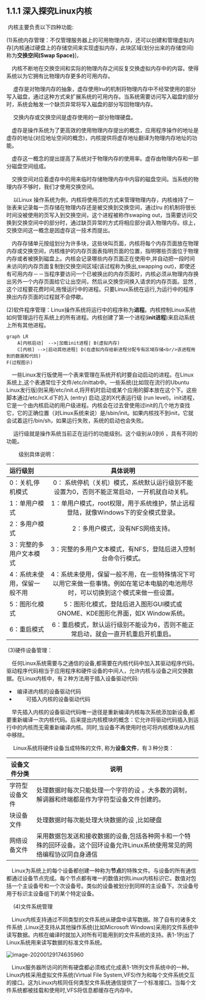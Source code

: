 # 

## 1.1.1 深入探究Linux内核

​		内核主要负责以下四种功能:

​			(1)系统内存管理：不仅管理服务器上的可用物理内存，还可以创建和管理虚拟内存[内核通过硬盘上的存储空间来实现虚拟内存，此块区域(划分出来的存储空间)称为**交换空间(Swap Space)**]，

​			　内核不断地在交换空间和实际的物理内存之间反复交换虚拟内存中的内容。使得系统以为它拥有比物理内存更多的可用内存。

　			虚存是对物理内存的抽象，虚存使用lru的机制将物理内存中不经常使用的部分写入磁盘，通过这种方式来扩展系统的可用内存。当系统需要访问写入磁盘的部分时，系统会触发一个缺页异常将写入磁盘的部分写回物理内存。

​			　交换内存或交换空间是虚存使用的一部分物理硬盘。

​			　虚存是操作系统为了更高效的使用物理内存提出的概念，应用程序操作的地址是虚存的地址(对应地址空间的概念)，内核提供将虚存地址翻译为物理内存地址的功能。

​			　虚存这一概念的提出提高了系统对于物理内存的使用率。虚存由物理内存和一部分磁盘空间组成。

​			　交换空间对应着虚存中的用来临时存储物理内存中内容的磁盘空间。当系统的物理内存不够时，我们才使用交换空间。

​			　以Linux 操作系统为例，内核将使用页的方式来管理物理内存，内核维持了一张表来记录每一页存储在物理内存还是被交换到交换空间，通过lru 的机制将很长时间没被使用的页写入到交换空间，这个进程被称作swaping out，当需要访问交换到交换空间中的部分时，通过缺页异常的方式将相应部分调入物理内存。综上，交换空间这一概念是因虚存这一技术而提出。

​			　内存存储单元按组划分为许多块，这些块叫页面，内核将每个内存页面放在物理内存或交换空间，内核维护的内存页面表指明页面的位置，指明哪些页面位于物理内存或者被换到磁盘上。内核会记录哪些内存页面正在使用中,并自动把一段时间未访问的内存页面复制到交换空间区域(该过程称为换出,swapping out)，即使还有可用内存－－当程序要访问一个已被换出的内存页面时，内核必须从物理内存换出另外一个内存页面给它让出空间，然后从交换空间换入请求的内存页面。显然 ,这个过程要花费时间,拖慢运行中的进程。只要Linux系统在运行,为运行中的程序换出内存页面的过程就不会停歇。

​			(2)软件程序管理：Linux操作系统将运行中的程序称为**进程**。内核控制Linux系统如何管理运行在系统上的所有进程。内核创建了第一个进程(**init进程**)来启动系统上所有其他进程。


```mermaid
graph LR
	A[内核启动]　-->|加载init进程| B(虚拟内存)
	C[内核] -->|启动其他进程| D(在虚拟内存给新进程分配专有区域存储<br/>该进程用到的数据和代码)
F(过程图示)			
```

​			　一些Linux发行版使用一个表来管理在系统开机时要自动启动的进程。在Linux系统上,这个表通常位于文件/etc/inittab中。一些系统(比如现在流行的Ubuntu Linux发行版)则采用/etc/init.d,将开机时启动或某个应用的脚本放在这个下。这些脚本通过/etc/rcX.d下的入 (entry) 启动,这的X代表运行级 (run level)。init进程，它是一个由内核启动的用户级进程。内核会在过去曾使用过init的几个地方查找它，它的正确位置（对Linux系统来说）是/sbin/init。如果内核找不到init，它就会试着运行/bin/sh，如果运行失败，系统的启动也会失败。

​			　运行级就是操作系统当前正在运行的功能级别。这个级别从0到6 ，具有不同的功能。

​		　　级别具体说明：

| 运行级别                    |                           具体说明                           |
| :-------------------------- | :----------------------------------------------------------: |
| 0：关机,停机模式            | 0： 系统停机（关机）模式，系统默认运行级别不能设置为0，否则不能正常启动，一开机就自动关机。 |
| 1：单用户模式               | 1：单用户模式，root权限，用于系统维护，禁止远程登陆，就像Windows下的安全模式登录。 |
| 2：多用户模式               |               2：多用户模式，没有NFS网络支持。               |
| 3：完整的多用户文本模式     | 3：完整的多用户文本模式，有NFS，登陆后进入控制台命令行模式。 |
| 4：系统未使用，保留一般不用 | 4：系统未使用，保留一般不用，在一些特殊情况下可以用它来做一些事情。例如在笔记本电脑的电池用尽时，可以切换到这个模式来做一些设置。 |
| 5：图形化模式               | 5：图形化模式，登陆后进入图形GUI模式或GNOME、KDE图形化界面，如X Window系统。 |
| 6：重启模式                 | 6：重启模式，默认运行级别不能设为6，否则不能正常启动，就会一直开机重启开机重启。 |

​			(3)硬件设备管理：

​			　任何Linux系统需要与之通信的设备,都需要在内核代码中加入其驱动程序代码。驱动程序代码相当于应用程序和硬件设备的中间人，允许内核与设备之间交换数据。在Linux内核中，有２种方法用于插入设备驱动代码:

- ​		编译进内核的设备驱动代码
- 　　可插入内核的设备驱动代码			

​			　早先插入内核的设备驱动代码唯一途径是重新编译内核每次系统添加新设备,都要重新编译一次内核代码。后来提出内核模块的概念：它允许将驱动代码插入到运行中的内核而无需重新编译内核。同时,当设备不再使用时也可将内核模块从内核中移除。

​			　Linux系统将硬件设备当成特殊的文件, 称为**设备文件**，有３种分类：

| 设备文件分类   | 说明                                                         |
| -------------- | ------------------------------------------------------------ |
| 字符型设备文件 | 处理数据时每次只能处理一个字符的设 。大多数的调制，解调器和终端都是作为字符型设备文件创建的。 |
| 块设备文件     | 处理数据时每次能处理大块数据的设 ,比如硬盘                   |
| 网络设备文件   | 采用数据包发送和接收数据的设备,包括各种网卡和一个特殊的回环设备。这个回环设备允许Linux系统使用常见的网络编程协议同自身通信 |

​			　Linux为系统上的每个设备都创建一种称为**节点**的特殊文件。与设备的所有通信都通过设备节点完成。每个节点都有唯一的数值对供Linux内核标识它。数值对包括一个主设备号和一个次设备号。类似的设备被划分到同样的主设备下。次设备号用于标识主设备组下的某个特定设备。

​			　(4)文件系统管理

​				　Linux内核支持通过不同类型的文件系统从硬盘中读写数据。除了自有的诸多文件系统 ,Linux还支持从其他操作系统(比如Microsoft Windows)采用的文件系统中读写数据。内核在编译时就加入对所有可能用到的文件系统的支持。表1-1列出了Linux系统用来读写数据的标准文件系统。

![image-20200129174635960](/home/spartadad/.config/Typora/typora-user-images/image-20200129174635960.png)

​			　Linux服务器所访问的所有硬盘都必须格式化成表1-1所列文件系统中的一种。Linux内核采用虚拟文件系统(Virtual File System,VFS)作为和每个文件系统交互的接口。这为Linux内核同任何类型文件系统通信提供了一个标准接口。当每个文件系统都被挂载和使用时,VFS将信息都缓存在内存中。